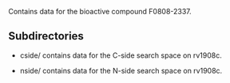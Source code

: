 Contains data for the bioactive compound F0808-2337.

## Subdirectories

- cside/ contains data for the C-side search space on rv1908c.

- nside/ contains data for the N-side search space on rv1908c.

